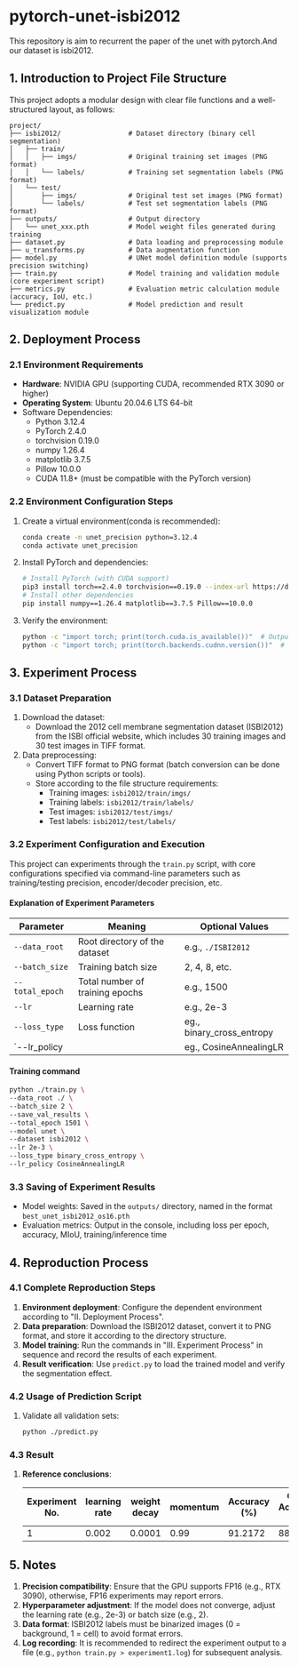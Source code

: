 # pytorch-unet-isbi2012
This repository is aim to recurrent the paper of the unet with pytorch.And our dataset is isbi2012.
## 1. Introduction to Project File Structure

This project adopts a modular design with clear file functions and a well-structured layout, as follows:

```plaintext
project/
├── isbi2012/                 # Dataset directory (binary cell segmentation)
│   ├── train/
│   │   ├── imgs/             # Original training set images (PNG format)
│   │   └── labels/           # Training set segmentation labels (PNG format)
│   └── test/
│       ├── imgs/             # Original test set images (PNG format)
│       └── labels/           # Test set segmentation labels (PNG format)
├── outputs/                  # Output directory
│   └── unet_xxx.pth          # Model weight files generated during training
├── dataset.py                # Data loading and preprocessing module
├── u_transforms.py           # Data augmentation function
├── model.py                  # UNet model definition module (supports precision switching)
├── train.py                  # Model training and validation module (core experiment script)
├── metrics.py                # Evaluation metric calculation module (accuracy, IoU, etc.)
└── predict.py                # Model prediction and result visualization module
```

## 2. Deployment Process

### 2.1 Environment Requirements

- **Hardware**: NVIDIA GPU (supporting CUDA, recommended RTX 3090 or higher)
- **Operating System**: Ubuntu 20.04.6 LTS 64-bit
- Software Dependencies:
  - Python 3.12.4
  - PyTorch 2.4.0
  - torchvision 0.19.0
  - numpy 1.26.4
  - matplotlib 3.7.5
  - Pillow 10.0.0
  - CUDA 11.8+ (must be compatible with the PyTorch version)

### 2.2 Environment Configuration Steps

1. Create a virtual environment(conda is recommended):

   ```bash
   conda create -n unet_precision python=3.12.4
   conda activate unet_precision
   ```

2. Install PyTorch and dependencies:

   ```bash
   # Install PyTorch (with CUDA support)
   pip3 install torch==2.4.0 torchvision==0.19.0 --index-url https://download.pytorch.org/whl/cu118
   # Install other dependencies
   pip install numpy==1.26.4 matplotlib==3.7.5 Pillow==10.0.0
   ```

3. Verify the environment:

   ```bash
   python -c "import torch; print(torch.cuda.is_available())"  # Outputs True if GPU is available
   python -c "import torch; print(torch.backends.cudnn.version())"  # Verify CUDA configuration
   ```

## 3. Experiment Process

### 3.1 Dataset Preparation

1. Download the dataset:
   - Download the 2012 cell membrane segmentation dataset (ISBI2012) from the ISBI official website, which includes 30 training images and 30 test images in TIFF format.
2. Data preprocessing:
   - Convert TIFF format to PNG format (batch conversion can be done using Python scripts or tools).
   - Store according to the file structure requirements:
     - Training images: `isbi2012/train/imgs/`
     - Training labels: `isbi2012/train/labels/`
     - Test images: `isbi2012/test/imgs/`
     - Test labels: `isbi2012/test/labels/`

### 3.2 Experiment Configuration and Execution

This project can experiments through the `train.py` script, with core configurations specified via command-line parameters such as training/testing precision, encoder/decoder precision, etc.

#### Explanation of Experiment Parameters

| Parameter        | Meaning                                           | Optional Values           |
| ---------------- | ------------------------------------------------- | ------------------------- |
| `--data_root`    | Root directory of the dataset                     | e.g., `./ISBI2012`        |
| `--batch_size`   | Training batch size                               | 2, 4, 8, etc.             |
| `--total_epoch`  | Total number of training epochs                   | e.g., 1500                |
| `--lr`           | Learning rate                                     | e.g., 2e-3                |
| `--loss_type`    | Loss function                                     | eg., binary_cross_entropy |
| `--lr_policy     |                                                   | eg., CosineAnnealingLR    |

#### Training command

```bash
python ./train.py \
--data_root ./ \
--batch_size 2 \
--save_val_results \
--total_epoch 1501 \
--model unet \
--dataset isbi2012 \
--lr 2e-3 \
--loss_type binary_cross_entropy \
--lr_policy CosineAnnealingLR 
```

### 3.3 Saving of Experiment Results

- Model weights: Saved in the `outputs/` directory, named in the format `best_unet_isbi2012_os16.pth`
- Evaluation metrics: Output in the console, including loss per epoch, accuracy, MIoU, training/inference time

## 4. Reproduction Process

### 4.1 Complete Reproduction Steps

1. **Environment deployment**: Configure the dependent environment according to "II. Deployment Process".
2. **Data preparation**: Download the ISBI2012 dataset, convert it to PNG format, and store it according to the directory structure.
3. **Model training**: Run the commands in "III. Experiment Process" in sequence and record the results of each experiment.
4. **Result verification**: Use `predict.py` to load the trained model and verify the segmentation effect.

### 4.2 Usage of Prediction Script

1. Validate all validation sets:

   ```bash
   python ./predict.py
   ```

### 4.3 Result

1. **Reference conclusions**:

   | **Experiment No.** | **learning  rate** | **weight  decay** | **momentum** | **Accuracy (%)** | **Class Accuracy (%)** | **IoU (%)** |
   | ------------------ | ------------------ | ----------------- | ------------ | ---------------- | ---------------------- | ----------- |
   | 1                  | 0.002              | 0.0001            | 0.99         | 91.2172          | 88.6799                | 80.9086     |

## 5. Notes

1. **Precision compatibility**: Ensure that the GPU supports FP16 (e.g., RTX 3090), otherwise, FP16 experiments may report errors.
2. **Hyperparameter adjustment**: If the model does not converge, adjust the learning rate (e.g., 2e-3) or batch size (e.g., 2).
3. **Data format**: ISBI2012 labels must be binarized images (0 = background, 1 = cell) to avoid format errors.
4. **Log recording**: It is recommended to redirect the experiment output to a file (e.g., `python train.py > experiment1.log`) for subsequent analysis.
